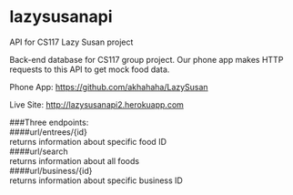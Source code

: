 # lazysusanapi
API for CS117 Lazy Susan project

Back-end database for CS117 group project. Our phone app makes HTTP requests to this API to get mock food data.

Phone App: https://github.com/akhahaha/LazySusan  

Live Site: http://lazysusanapi2.herokuapp.com  

###Three endpoints:  
####url/entrees/{id}   
returns information about specific food ID   
####url/search   
returns information about all foods  
####url/business/{id}  
returns information about specific business ID  
